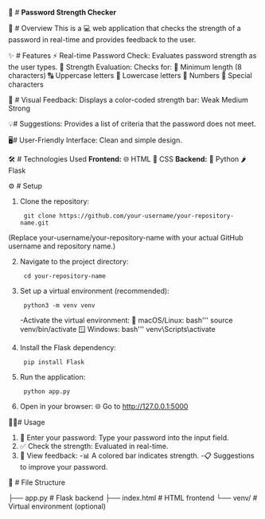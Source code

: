 🔐 # **Password Strength Checker**

🧾 # Overview
This is a 💻 web application that checks the strength of a password in real-time and provides feedback to the user.

✨ # Features
      ⚡ Real-time Password Check: Evaluates password strength as the user types.
      🧠 Strength Evaluation: Checks for:
      🔢 Minimum length (8 characters)
      🔠 Uppercase letters
      🔡 Lowercase letters
      🔢 Numbers
      🔣 Special characters

🎨 # Visual Feedback: 
      Displays a color-coded strength bar:
                    Weak
                    Medium
                    Strong

💡# Suggestions: 
      Provides a list of criteria that the password does not meet.

🖥️# User-Friendly Interface:
      Clean and simple design.

🛠️ # Technologies Used
        **Frontend:**
          🌐 HTML
          🎨 CSS
         **Backend:**
          🐍 Python
          🌶️ Flask

⚙️ # Setup
1. Clone the repository:

        git clone https://github.com/your-username/your-repository-name.git
(Replace your-username/your-repository-name with your actual GitHub username and repository name.)

2. Navigate to the project directory:

        cd your-repository-name
3. Set up a virtual environment (recommended):

        python3 -m venv venv
    -Activate the virtual environment:
        🐧 macOS/Linux:
    bash'''
    source venv/bin/activate
        🪟 Windows:
    bash'''
    venv\Scripts\activate
4. Install the Flask dependency:
   
        pip install Flask
5. Run the application:

        python app.py
6. Open in your browser:
  🌐 Go to http://127.0.0.1:5000

👨‍💻# Usage
1. 🔏 Enter your password: Type your password into the input field.
2. ✅ Check the strength: Evaluated in real-time.
3. 🧾 View feedback:
       -📊 A colored bar indicates strength.
       -📋 Suggestions to improve your password.

📁 # File Structure

├── app.py         # Flask backend
├── index.html     # HTML frontend
└── venv/          # Virtual environment (optional)




